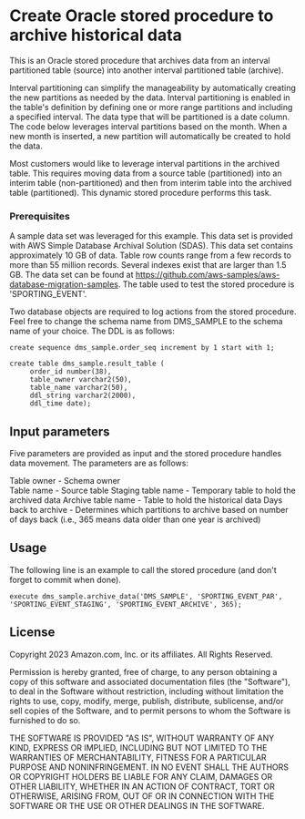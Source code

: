 # Create Oracle stored procedure to archive historical data

This is an Oracle stored procedure that archives data from an interval partitioned table (source) into another interval partitioned table (archive).  

Interval partitioning can simplify the manageability by automatically creating the new partitions as needed by the data.  Interval partitioning is enabled in the table's definition by defining one or more range partitions and including a specified interval.  The data type that will be partitioned is a date column.  The code below leverages interval partitions based on the month.  When a new month is inserted, a new partition will automatically be created to hold the data.  

Most customers would like to leverage interval partitions in the archived table.  This requires moving data from a source table (partitioned) into an interim table (non-partitioned) and then from interim table into the archived table (partitioned).  This dynamic stored procedure performs this task. 

### Prerequisites

A sample data set was leveraged for this example.  This data set is provided with AWS Simple Database Archival Solution (SDAS).  This data set contains approximately 10 GB of data. Table row counts range from a few records to more than 55 million records. Several indexes exist that are larger than 1.5 GB. The data set can be found at https://github.com/aws-samples/aws-database-migration-samples.  The table used to test the stored procedure is 'SPORTING_EVENT'.


Two database objects are required to log actions from the stored procedure.  Feel free to change the schema name from DMS_SAMPLE to the schema name of your choice.  The DDL is as follows:

```
create sequence dms_sample.order_seq increment by 1 start with 1;
```

```
create table dms_sample.result_table (
     order_id number(38),
     table_owner varchar2(50),
     table_name varchar2(50),
     ddl_string varchar2(2000),
     ddl_time date);
```

## Input parameters

Five parameters are provided as input and the stored procedure handles data movement. The parameters are as follows:

  Table owner - Schema owner<br>
  Table name - Source table
  Staging table name - Temporary table to hold the archived data
  Archive table name - Table to hold the historical data
  Days back to archive - Determines which partitions to archive based on number of days back (i.e., 365 means data older than one year is archived)

## Usage

The following line is an example to call the stored procedure (and don't forget to commit when done).

```
execute dms_sample.archive_data('DMS_SAMPLE', 'SPORTING_EVENT_PAR', 'SPORTING_EVENT_STAGING', 'SPORTING_EVENT_ARCHIVE', 365);
```


## License
Copyright 2023 Amazon.com, Inc. or its affiliates. All Rights Reserved.

Permission is hereby granted, free of charge, to any person obtaining a copy of this
software and associated documentation files (the "Software"), to deal in the Software
without restriction, including without limitation the rights to use, copy, modify,
merge, publish, distribute, sublicense, and/or sell copies of the Software, and to
permit persons to whom the Software is furnished to do so.

THE SOFTWARE IS PROVIDED "AS IS", WITHOUT WARRANTY OF ANY KIND, EXPRESS OR IMPLIED,
INCLUDING BUT NOT LIMITED TO THE WARRANTIES OF MERCHANTABILITY, FITNESS FOR A
PARTICULAR PURPOSE AND NONINFRINGEMENT. IN NO EVENT SHALL THE AUTHORS OR COPYRIGHT
HOLDERS BE LIABLE FOR ANY CLAIM, DAMAGES OR OTHER LIABILITY, WHETHER IN AN ACTION
OF CONTRACT, TORT OR OTHERWISE, ARISING FROM, OUT OF OR IN CONNECTION WITH THE
SOFTWARE OR THE USE OR OTHER DEALINGS IN THE SOFTWARE.
